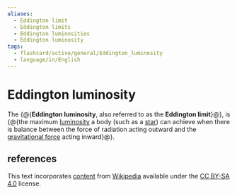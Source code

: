 ```yaml
---
aliases:
  - Eddington limit
  - Eddington limits
  - Eddington luminosities
  - Eddington luminosity
tags:
  - flashcard/active/general/Eddington_luminosity
  - language/in/English
---
```


# Eddington luminosity

The {@{__Eddington luminosity__, also referred to as the __Eddington limit__}@}, is {@{the maximum [luminosity](luminosity.md) a body (such as a [star](star.md)) can achieve when there is balance between the force of radiation acting outward and the [gravitational force](gravity.md) acting inward}@}. <!--SR:!2025-09-07,313,330!2025-05-29,231,330-->

## references

This text incorporates [content](https://en.wikipedia.org/wiki/Eddington_luminosity) from [Wikipedia](Wikipedia.md) available under the [CC BY-SA 4.0](https://creativecommons.org/licenses/by-sa/4.0/) license.
